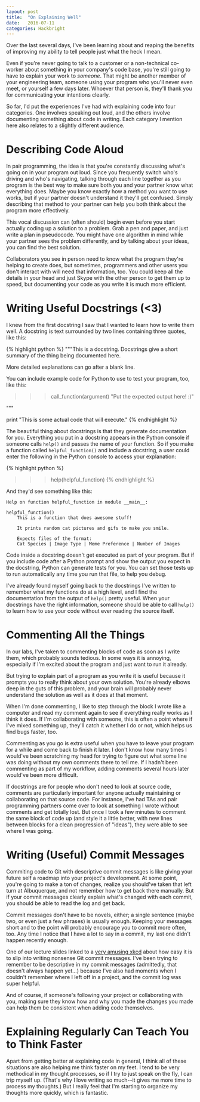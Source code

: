 ```yaml
---
layout: post
title:  "On Explaining Well"
date:   2016-07-11
categories: Hackbright
---
```


Over the last several days, I've been learning about and reaping the benefits of improving my ability to tell people just what the heck I mean. 

Even if you're never going to talk to a customer or a non-technical co-worker about something in your company's code base, you're still going to have to explain your work to *someone*. That might be another member of your engineering team, someone using your program who you'll never even meet, or yourself a few days later. Whoever that person is, they'll thank you for communicating your intentions clearly. 

So far, I'd put the experiences I've had with explaining code into four categories. One involves speaking out loud, and the others involve documenting something about code in writing. Each category I mention here also relates to a slightly different audience. 

# Describing Code Aloud

In pair programming, the idea is that you're constantly discussing what's going on in your program out loud. Since you frequently switch who's driving and who's navigating, talking through each line together as you program is the best way to make sure both you and your partner know what everything does. Maybe you know exactly how a method you want to use works, but if your partner doesn't understand it they'll get confused. Simply describing that method to your partner can help you both think about the program more effectively.

This vocal discussion can (often should) begin even before you start actually coding up a solution to a problem. Grab a pen and paper, and just write a plan in pseudocode. You might have one algorithm in mind while your partner sees the problem differently, and by talking about your ideas, you can find the best solution.

Collaborators you see in person need to know what the program they're helping to create does, but sometimes, programmers and other users you don't interact with will need that information, too. You could keep all the details in your head and just Skype with the other person to get them up to speed, but documenting your code as you write it is much more efficient.

# Writing Useful Docstrings (<3)

I knew from the first docstring I saw that I wanted to learn how to write them well. A docstring is text surrounded by two lines containing three quotes, like this:

{% highlight python %}
"""This is a docstring. Docstrings give a short summary of the thing being 
documented here.

More detailed explanations can go after a blank line.

You can include example code for Python to use to test your program, too, 
like this:

>>>call_function(argument)
"Put the expected output here! :)"

"""

print "This is some actual code that will execute."
{% endhighlight %}

The beautiful thing about docstrings is that they generate documentation for you. Everything you put in a docstring appears in the Python console if someone calls `help()` and passes the name of your function. So if you make a function called `helpful_function()` and include a docstring, a user could enter the following in the Python console to access your explanation:

{% highlight python %}
>>>help(helpful_function)
{% endhighlight %}

And they'd see something like this: 

```
Help on function helpful_function in module __main__:

helpful_function()
    This is a function that does awesome stuff!

    It prints random cat pictures and gifs to make you smile.

    Expects files of the format:
    Cat Species | Image Type | Meme Preference | Number of Images
```

Code inside a docstring doesn't get executed as part of your program. But if you include code after a Python prompt and show the output you expect in the docstring, Python can generate tests for you. You can set those tests up to run automatically any time you run that file, to help you debug.

I've already found myself going back to the docstrings I've written to remember what my functions do at a high level, and I find the documentation from the output of `help()` pretty useful. When your docstrings have the right information, someone should be able to call `help()` to learn how to use your code without ever reading the source itself.

# Commenting All the Things

In our labs, I've taken to commenting blocks of code as soon as I write them, which probably sounds tedious. In some ways it is annoying, especially if I'm excited about the program and just want to run it already. 

But trying to explain part of a program as you write it is useful because it prompts you to really think about your own solution. You're already elbows deep in the guts of this problem, and your brain will probably never understand the solution as well as it does at that moment.

When I'm done commenting, I like to step through the block I wrote like a computer and read my comment again to see if everything really works as I think it does. If I'm collaborating with someone, this is often a point where if I've mixed something up, they'll catch it whether I do or not, which helps us find bugs faster, too. 

Commenting as you go is extra useful when you have to leave your program for a while and come back to finish it later. I don't know how many times I would've been scratching my head for trying to figure out what some line was doing without my own comments there to tell me. If I hadn't been commenting as part of my workflow, adding comments several hours later would've been more difficult.

If docstrings are for people who don't need to look at source code, comments are particularly important for anyone actually maintaining or collaborating on that source code. For instance, I've had TAs and pair programming partners come over to look at something I wrote without comments and get totally lost. But once I took a few minutes to comment the same block of code up (and style it a little better, with new lines between blocks for a clean progression of "ideas"), they were able to see where I was going.

# Writing (Useful) Commit Messages

Commiting code to Git with descriptive commit messages is like giving your future self a roadmap into your project's development. At some point, you're going to make a ton of changes, realize you should've taken that left turn at Albuquerque, and not remember how to get back there manually. But if your commit messages clearly explain what's changed with each commit, you should be able to read the log and get back. 

Commit messages don't have to be novels, either; a single sentence (maybe two, or even just a few phrases) is usually enough. Keeping your messages short and to the point will probably encourage you to commit more often, too. Any time I notice that I have a lot to say in a commit, my last one didn't happen recently enough.

One of our lecture slides linked to a [very amusing xkcd](https://xkcd.com/1296/) about how easy it is to slip into writing nonsense Git commit messages. I've been trying to remember to be descriptive in my commit messages (admittedly, that doesn't always happen yet...) because I've also had moments when I couldn't remember where I left off in a project, and the commit log was super helpful.

And of course, if someone's following your project or collaborating with you, making sure they know how and why you made the changes you made can help them be consistent when adding code themselves.

# Explaining Regularly Can Teach You to Think Faster

Apart from getting better at explaining code in general, I think all of these situations are also helping me think faster on my feet. I tend to be very methodical in my thought processes, so if I try to just speak on the fly, I can trip myself up. (That's why I love writing so much--it gives me more time to process my thoughts.) But I really feel that I'm starting to organize my thoughts more quickly, which is fantastic. 



